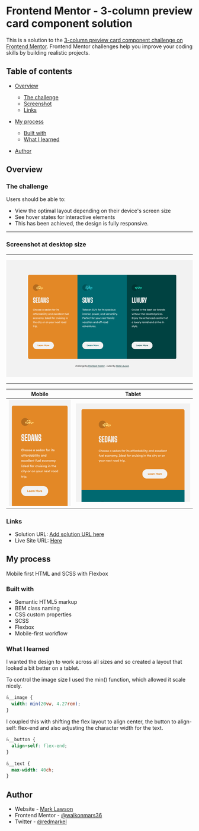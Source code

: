 # Frontend Mentor - 3-column preview card component solution

This is a solution to the [3-column preview card component challenge on Frontend Mentor](https://www.frontendmentor.io/challenges/3column-preview-card-component-pH92eAR2-). Frontend Mentor challenges help you improve your coding skills by building realistic projects.

## Table of contents

- [Overview](#overview)
  - [The challenge](#the-challenge)
  - [Screenshot](#screenshot)
  - [Links](#links)
- [My process](#my-process)

  - [Built with](#built-with)
  - [What I learned](#what-i-learned)

- [Author](#author)

## Overview

### The challenge

Users should be able to:

- View the optimal layout depending on their device's screen size
- See hover states for interactive elements
- This has been achieved, the design is fully responsive.

---

### Screenshot at desktop size

---

![3 column preview card at desktop size](./readme-images/%20screenshot%203-column%20preview%20card%20component.png)

---

|                   Mobile                   |                   Tablet                   |
| :----------------------------------------: | :----------------------------------------: |
| ![](./readme-images/Screenshot-mobile.png) | ![](./readme-images/Screenshot-tablet.png) |

### Links

- Solution URL: [Add solution URL here](https://your-solution-url.com)
- Live Site URL: [Here](https://3-column-preview-card-component-wom.netlify.app/)

## My process

Mobile first HTML and SCSS with Flexbox

### Built with

- Semantic HTML5 markup
- BEM class naming
- CSS custom properties
- SCSS
- Flexbox
- Mobile-first workflow

### What I learned

I wanted the design to work across all sizes and so created a layout that looked a bit better on a tablet.

To control the image size I used the min() function, which allowed it scale nicely.

```css
&__image {
  width: min(20vw, 4.27rem);
}
```

I coupled this with shifting the flex layout to align center, the button to align-self: flex-end and also adjusting the character width for the text.

```css
&__button {
  align-self: flex-end;
}
```

```css
&__text {
  max-width: 40ch;
}
```

## Author

- Website - [Mark Lawson](https://walkonmars.dev/)
- Frontend Mentor - [@walkonmars36](https://www.frontendmentor.io/profile/walkonmars36)
- Twitter - [@redmarkel](https://www.twitter.com/redmarkel)
